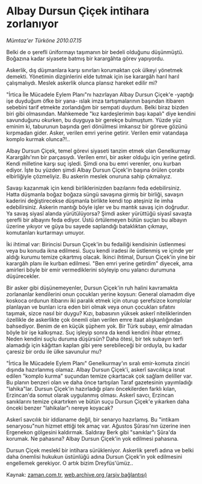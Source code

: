 # Albay Dursun Çiçek intihara zorlanıyor

*Mümtaz'er Türköne 2010.07.15*

<td class="columnist-detail">
<p>Belki de o şerefli üniformayı taşımanın bir bedeli olduğunu düşünmüştü. Boğazına kadar siyasete batmış bir karargâhta görev yapıyordu.</p>
<p>
<div id="haberMetinDiv">
<p>Askerlik, dış düşmanlara karşı sınırları korumaktan çok ülkeyi yönetmek demekti. Yönetimin dizginlerini elde tutmak için ise karargâh harıl harıl çalışmalıydı. Meslek askerlik olunca plansız hareket edilir mi?
<p>"İrtica İle Mücadele Eylem Planı"nı hazırlayan Albay Dursun Çiçek'e -yaptığı işe duyduğum öfke bir yana- ıslak imza tartışmalarının başından itibaren sebebini tarif etmekte zorlandığım bir sempati duydum. Belki biraz bizden biri gibi olmasından. Mahkemede "kız kardeşlerimin başı kapalı" diye kendini savunduğunu okurken, bu duyguya bir gerekçe bulmuştum. Yüzde yüz eminim ki, taburunun başında geri dönülmesi imkansız bir göreve gözünü kırpmadan gider. Asker, verilen emri yerine getirir. Verilen emir vatandaşa komplo kurmak olunca?!..
<p>Albay Dursun Çiçek, temel görevi siyaseti tanzim etmek olan Genelkurmay Karargâhı'nın bir parçasıydı. Verilen emri, bir asker olduğu için yerine getirdi. Kendi milletine karşı suç işledi. Şimdi ona bu emri verenler, onu kurban ediyor. İşte bu yüzden şimdi Albay Dursun Çiçek'in başına örülen çorabı elbirliğiyle çözmeliyiz. Bu askerin meslek onuruna sahip çıkmalıyız.
<p>Savaşı kazanmak için kendi birliklerinizden bazılarını feda edebilirsiniz. Hatta düşmanla boğaz boğaza süngü savaşına girmiş bir birliği, savaşın kaderini değiştirecekse düşmanla birlikte kendi top ateşiniz ile imha edebilirsiniz. Askerin mantığı böyle işler ve bu mantık savaş için doğrudur. Ya savaş siyasî alanda yürütülüyorsa? Şimdi asker yürüttüğü siyasî savaşta şerefli bir albayını feda ediyor. Üstü örtülemeyen bütün suçları bu albayın üzerine yıkıyor ve güya bu sayede saplandığı bataklıktan çıkmayı, komutanları kurtarmayı umuyor.
<p>İki ihtimal var: Birincisi Dursun Çiçek'in bu fedailiği kendisinin üstlenmesi veya bu konuda ikna edilmesi. Suçu kendi iradesi ile üstlenmiş ve içinde yer aldığı kurumu temize çıkartmış olacak. İkinci ihtimal, Dursun Çiçek'in yine bir karargâh planı ile kurban edilmesi. "Ben emri yerine getirdim" diyecek, ama amirleri böyle bir emir vermediklerini söyleyip onu yalancı durumuna düşürecekler.
<p>Bir asker gibi düşünemeyenler, Dursun Çiçek'in ruh halini kavramakta zorlananlar kendilerini onun çocukları yerine koysun: General olamadım diye koskoca ordunun itibarını iki paralık etmek için oturup şerefsizce komplolar planlayan ve bunları icra eden biri olmak veya onun çocukları sıfatını taşımak, sizce nasıl bir duygu? Kızı, babasının yüksek askerî niteliklerinden özellikle de askerlikte çok önemli olan verilen emre itaat alışkanlığından bahsediyor. Benim de en küçük şüphem yok. Bir Türk subayı, emir almadan böyle bir işe kalkışmaz. Suç işleyip sonra da kendi kendini ihbar etmez. Neden kendini suçlu duruma düşürsün? Daha ötesi, bir tek subayın terfi alamadığı için kâğıttan kaplan gibi yere serebileceği bir orduyla, bu kadar çaresiz bir ordu ile ülke savunulur mu?
<p>"İrtica İle Mücadele Eylem Planı" Genelkurmay'ın sıralı emir-komuta zinciri dışında hazırlanmış olamaz. Albay Dursun Çiçek'i, askerî savcılıkça isnat edilen "komplo kurma" suçundan temize çıkartacak çok sağlam deliller var. Bu planın benzeri olan ve daha önce tartışılan Taraf gazetesinin yayımladığı "lahika"lar. Dursun Çiçek'in hazırladığı planı öncekilerden farklı kılan, Erzincan'da somut olarak uygulanmış olması. Askerî savcı, Erzincan sanıklarını temize çıkartırken ve bütün suçu Dursun Çiçek'e yıkarken daha önceki benzer "lahikalar"ı nereye koyacak?
<p>Askerî savcılık bir iddianame değil, bir senaryo hazırlamış. Bu "intikam senaryosu"nun hizmet ettiği tek amaç var. Ağustos Şûrası'nın üzerine inen Ergenekon gölgesini kaldırmak. Saldıray Berk gibi "sanıklar"ı Şûra'da korumak. Ne pahasına? Albay Dursun Çiçek'in yok edilmesi pahasına.
<p>Dursun Çiçek meslekî bir intihara sürükleniyor. Askerlik şerefi adına ve belki daha önemlisi hukukun üstünlüğü adına Dursun Çiçek'in yok edilmesini engellemek gerekiyor. O artık bizim Dreyfüs'ümüz..</p></p></p></p></p></p></p></p></p></div>
</p>
<a href="http://web.archive.org/web/20110107015120/mailto:m.turkone@zaman.com.tr">
</a></td>

Kaynak: [zaman.com.tr](http://zaman.com.tr/yazar.do?yazino=1005456), [web.archive.org (arşiv bağlantısı)](http://web.archive.org/web/20110107015120/http://www.zaman.com.tr/yazar.do?yazino=1005456)
